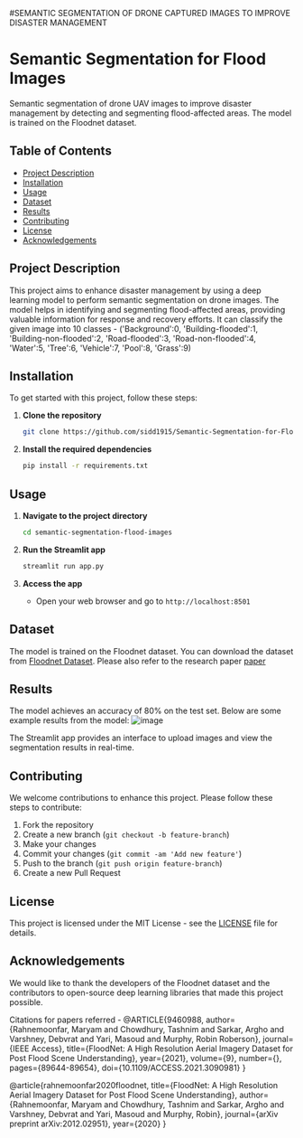 #SEMANTIC SEGMENTATION OF DRONE CAPTURED IMAGES TO IMPROVE DISASTER MANAGEMENT

# Semantic Segmentation for Flood Images

Semantic segmentation of drone UAV images to improve disaster management by detecting and segmenting flood-affected areas. The model is trained on the Floodnet dataset.

## Table of Contents
- [Project Description](#project-description)
- [Installation](#installation)
- [Usage](#usage)
- [Dataset](#dataset)
- [Results](#results)
- [Contributing](#contributing)
- [License](#license)
- [Acknowledgements](#acknowledgements)

## Project Description
This project aims to enhance disaster management by using a deep learning model to perform semantic segmentation on drone images. The model helps in identifying and segmenting flood-affected areas, providing valuable information for response and recovery efforts. It can classify the given image into 10 classes - ('Background':0, 'Building-flooded':1, 'Building-non-flooded':2, 'Road-flooded':3, 'Road-non-flooded':4, 'Water':5, 'Tree':6, 'Vehicle':7, 'Pool':8, 'Grass':9)

## Installation
To get started with this project, follow these steps:

1. **Clone the repository**
    ```bash
    git clone https://github.com/sidd1915/Semantic-Segmentation-for-Flood-Images.git
    ```

2. **Install the required dependencies**
    ```bash
    pip install -r requirements.txt
    ```

## Usage
1. **Navigate to the project directory**
    ```bash
    cd semantic-segmentation-flood-images
    ```

2. **Run the Streamlit app**
    ```bash
    streamlit run app.py
    ```

3. **Access the app**
    - Open your web browser and go to `http://localhost:8501`


## Dataset
The model is trained on the Floodnet dataset. You can download the dataset from [Floodnet Dataset]([https://floodnet.org/dataset](https://www.dropbox.com/scl/fo/k33qdif15ns2qv2jdxvhx/ANGaa8iPRhvlrvcKXjnmNRc?rlkey=ao2493wzl1cltonowjdbrnp7f&e=3&dl=0)). Please also refer to the research paper [paper](https://ieeexplore.ieee.org/document/9460988) 


## Results
The model achieves an accuracy of 80% on the test set. Below are some example results from the model:
![image](https://github.com/user-attachments/assets/4be77119-896b-4b44-8bd9-32cab05f81a9)

The Streamlit app provides an interface to upload images and view the segmentation results in real-time.

## Contributing
We welcome contributions to enhance this project. Please follow these steps to contribute:

1. Fork the repository
2. Create a new branch (`git checkout -b feature-branch`)
3. Make your changes
4. Commit your changes (`git commit -am 'Add new feature'`)
5. Push to the branch (`git push origin feature-branch`)
6. Create a new Pull Request

## License
This project is licensed under the MIT License - see the [LICENSE](LICENSE) file for details.

## Acknowledgements
We would like to thank the developers of the Floodnet dataset and the contributors to open-source deep learning libraries that made this project possible.

Citations for papers referred - 
@ARTICLE{9460988,
 author={Rahnemoonfar, Maryam and Chowdhury, Tashnim and Sarkar, Argho and Varshney, Debvrat and Yari, Masoud and Murphy, Robin Roberson},
 journal={IEEE Access}, 
 title={FloodNet: A High Resolution Aerial Imagery Dataset for Post Flood Scene Understanding}, 
 year={2021},
 volume={9},
 number={},
 pages={89644-89654},
 doi={10.1109/ACCESS.2021.3090981}
 }

@article{rahnemoonfar2020floodnet,
 title={FloodNet: A High Resolution Aerial Imagery Dataset for Post Flood Scene Understanding},
 author={Rahnemoonfar, Maryam and Chowdhury, Tashnim and Sarkar, Argho and Varshney, Debvrat and Yari, Masoud and Murphy, Robin},
 journal={arXiv preprint arXiv:2012.02951},
 year={2020}
}
